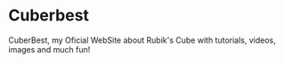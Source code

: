# Cuberbest
CuberBest, my Oficial WebSite about Rubik's Cube with tutorials, videos, images and much fun!
